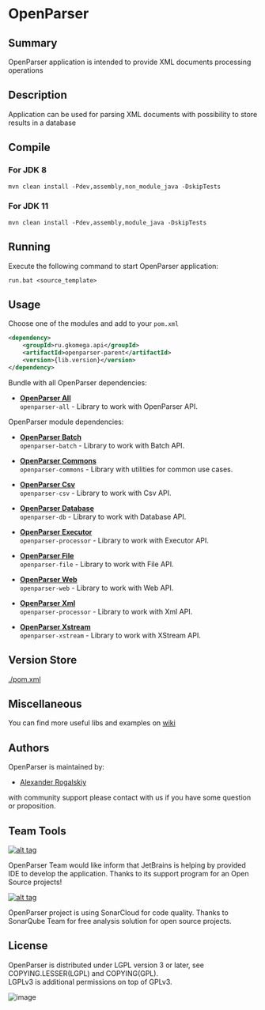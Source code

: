 # OpenParser

## Summary

OpenParser application is intended to provide XML documents processing operations

## Description

Application can be used for parsing XML documents with possibility to store results in a database

## Compile

### For JDK 8

```shell script
mvn clean install -Pdev,assembly,non_module_java -DskipTests
```

### For JDK 11

```shell script
mvn clean install -Pdev,assembly,module_java -DskipTests
```
## Running

Execute the following command to start OpenParser application:

```shell script
run.bat <source_template>
```

## Usage

Choose one of the modules and add to your `pom.xml`

```xml
<dependency>
    <groupId>ru.gkomega.api</groupId>
    <artifactId>openparser-parent</artifactId>
    <version>{lib.version}</version>
</dependency>
```

Bundle with all OpenParser dependencies:

- [**OpenParser All**](https://github.com/AlexRogalskiy/openparser/tree/master/modules/openparser-all)  
  `openparser-all` - Library to work with OpenParser API.

OpenParser module dependencies:

- [**OpenParser Batch**](https://github.com/AlexRogalskiy/openparser/tree/master/modules/openparser-batch)  
  `openparser-batch` - Library to work with Batch API.

- [**OpenParser Commons**](https://github.com/AlexRogalskiy/openparser/tree/master/modules/openparser-commons)  
  `openparser-commons` - Library with utilities for common use cases.

- [**OpenParser Csv**](https://github.com/AlexRogalskiy/openparser/tree/master/modules/openparser-csv)  
  `openparser-csv` - Library to work with Csv API.

- [**OpenParser Database**](https://github.com/AlexRogalskiy/openparser/tree/master/modules/openparser-db)  
  `openparser-db` - Library to work with Database API.

- [**OpenParser Executor**](https://github.com/AlexRogalskiy/openparser/tree/master/modules/openparser-executor)  
  `openparser-processor` - Library to work with Executor API.

- [**OpenParser File**](https://github.com/AlexRogalskiy/openparser/tree/master/modules/openparser-file)  
  `openparser-file` - Library to work with File API.

- [**OpenParser Web**](https://github.com/AlexRogalskiy/openparser/tree/master/modules/openparser-web)  
  `openparser-web` - Library to work with Web API.

- [**OpenParser Xml**](https://github.com/AlexRogalskiy/openparser/tree/master/modules/openparser-xml)  
  `openparser-processor` - Library to work with Xml API.

- [**OpenParser Xstream**](https://github.com/AlexRogalskiy/openparser/tree/master/modules/openparser-xstream)  
  `openparser-xstream` - Library to work with XStream API.

## Version Store

[./pom.xml](https://github.com/AlexRogalskiy/openparser/blob/master/pom.xml)

## Miscellaneous

  You can find more useful libs and examples on [wiki](https://github.com/AlexRogalskiy/openparser/wiki)

## Authors

OpenParser is maintained by:

* [Alexander Rogalskiy](https://github.com/AlexRogalskiy) 

with community support please contact with us if you have some question or proposition.

## Team Tools

[![alt tag](http://pylonsproject.org/img/logo-jetbrains.png)](https://www.jetbrains.com/) 

OpenParser Team would like inform that JetBrains is helping by provided IDE to develop the application. Thanks to its support program for an Open Source projects!

[![alt tag](https://sonarcloud.io/images/project_badges/sonarcloud-white.svg)](https://sonarcloud.io/dashboard?id=org.schemaspy%3Aschemaspy)

OpenParser project is using SonarCloud for code quality. 
Thanks to SonarQube Team for free analysis solution for open source projects.

## License

OpenParser is distributed under LGPL version 3 or later, see COPYING.LESSER(LGPL) and COPYING(GPL).   
LGPLv3 is additional permissions on top of GPLv3.

![image](https://user-images.githubusercontent.com/19885116/48661948-6cf97e80-ea7a-11e8-97e7-b45332a13e49.png)
